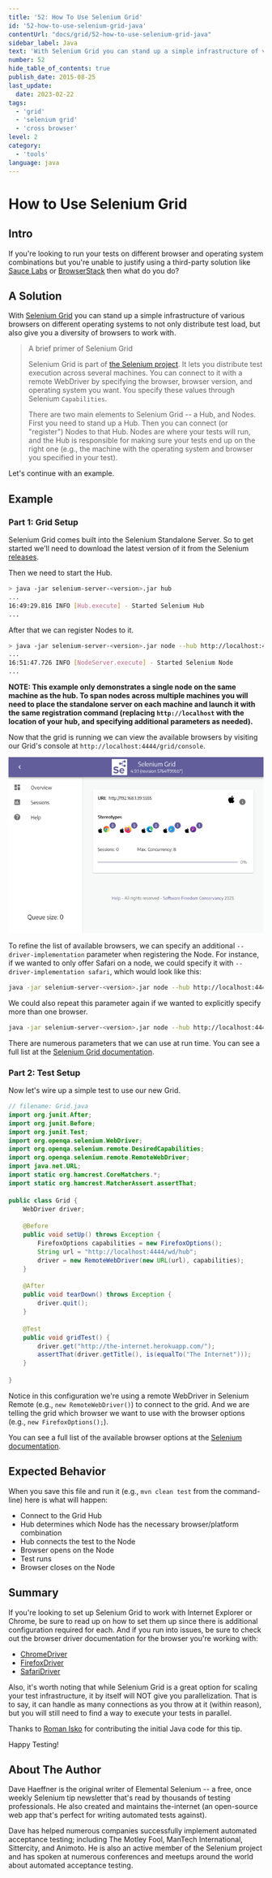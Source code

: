 ```yaml
---
title: '52: How To Use Selenium Grid'
id: '52-how-to-use-selenium-grid-java'
contentUrl: "docs/grid/52-how-to-use-selenium-grid-java"
sidebar_label: Java
text: 'With Selenium Grid you can stand up a simple infrastructure of various browsers on different operating systems to not only distribute test load, but also give you a diversity of browsers to work with.'
number: 52
hide_table_of_contents: true
publish_date: 2015-08-25
last_update:
  date: 2023-02-22
tags:
  - 'grid'
  - 'selenium grid'
  - 'cross browser'
level: 2
category:
  - 'tools'
language: java
---
```


# How to Use Selenium Grid

## Intro

If you're looking to run your tests on different browser and operating system combinations but you're unable to justify using 
a third-party solution like [Sauce Labs](https://saucelabs.com/) or [BrowserStack](http://www.browserstack.com/) then what 
do you do?

## A Solution

With [Selenium Grid](https://www.selenium.dev/documentation/grid/) you can stand up a simple infrastructure of various browsers on different operating systems to not only distribute test load, but also give you a diversity of browsers to work with.

>A brief primer of Selenium Grid
>
>Selenium Grid is part of [the Selenium project](https://www.selenium.dev/). It lets you distribute test execution across several machines. You can connect to it with a remote WebDriver by specifying the browser, browser version, and operating system you want. You specify these values through Selenium `Capabilities`.
>
>There are two main elements to Selenium Grid -- a Hub, and Nodes. First you need to stand up a Hub. Then you can connect (or "register") Nodes to that Hub. 
>Nodes are where your tests will run, and the Hub is responsible for making sure your tests end up on the right one (e.g., the machine with the operating 
>system and browser you specified in your test).

Let's continue with an example.

## Example

### Part 1: Grid Setup

Selenium Grid comes built into the Selenium Standalone Server. So to get started we'll need to download the latest version of it from the Selenium 
[releases](https://github.com/SeleniumHQ/selenium/releases).

Then we need to start the Hub.

```sh
> java -jar selenium-server-<version>.jar hub 
...
16:49:29.816 INFO [Hub.execute] - Started Selenium Hub
...
```

After that we can register Nodes to it.

```sh
> java -jar selenium-server-<version>.jar node --hub http://localhost:4444
...
16:51:47.726 INFO [NodeServer.execute] - Started Selenium Node
...
```

__NOTE: This example only demonstrates a single node on the same machine as the hub. To span nodes across multiple machines you will need to place the standalone server on each machine and launch it with the same registration command (replacing `http://localhost` with the location of your hub, and specifying additional parameters as needed).__

Now that the grid is running we can view the available browsers by visiting our Grid's console at `http://localhost:4444/grid/console`.

![Grid Console](./../images/grid-console.png)

To refine the list of available browsers, we can specify an additional `--driver-implementation` parameter when registering the Node. 
For instance, if we wanted to only offer Safari on a node, we could specify it with `--driver-implementation safari`, which would look 
like this:

```sh
java -jar selenium-server-<version>.jar node --hub http://localhost:4444 --driver-implementation safari
```

We could also repeat this parameter again if we wanted to explicitly specify more than one browser.

```sh
java -jar selenium-server-<version>.jar node --hub http://localhost:4444 --driver-implementation safari --driver-implementation chrome
```

There are numerous parameters that we can use at run time. You can see a full list at the 
[Selenium Grid documentation](https://www.selenium.dev/documentation/grid/configuration/cli_options/).

### Part 2: Test Setup

Now let's wire up a simple test to use our new Grid.

```java
// filename: Grid.java
import org.junit.After;
import org.junit.Before;
import org.junit.Test;
import org.openqa.selenium.WebDriver;
import org.openqa.selenium.remote.DesiredCapabilities;
import org.openqa.selenium.remote.RemoteWebDriver;
import java.net.URL;
import static org.hamcrest.CoreMatchers.*;
import static org.hamcrest.MatcherAssert.assertThat;

public class Grid {
    WebDriver driver;

    @Before
    public void setUp() throws Exception {
        FirefoxOptions capabilities = new FirefoxOptions();
        String url = "http://localhost:4444/wd/hub";
        driver = new RemoteWebDriver(new URL(url), capabilities);
    }

    @After
    public void tearDown() throws Exception {
        driver.quit();
    }

    @Test
    public void gridTest() {
        driver.get("http://the-internet.herokuapp.com/");
        assertThat(driver.getTitle(), is(equalTo("The Internet")));
    }

}
```

Notice in this configuration we're using a remote WebDriver in Selenium Remote (e.g., `new RemoteWebDriver()`) to connect to the grid. 
And we are telling the grid which browser we want to use with the browser options (e.g., `new FirefoxOptions();`).

You can see a full list of the available browser options at the [Selenium documentation](https://www.selenium.dev/documentation/webdriver/browsers/).

## Expected Behavior

When you save this file and run it (e.g., `mvn clean test` from the command-line) here is what will happen:

+ Connect to the Grid Hub
+ Hub determines which Node has the necessary browser/platform combination
+ Hub connects the test to the Node
+ Browser opens on the Node
+ Test runs
+ Browser closes on the Node

## Summary

If you're looking to set up Selenium Grid to work with Internet Explorer or Chrome, be sure to read up on how to set them up since there is 
additional configuration required for each. And if you run into issues, be sure to check out the browser driver documentation for the 
browser you're working with:

+ [ChromeDriver](https://chromedriver.chromium.org/)
+ [FirefoxDriver](https://firefox-source-docs.mozilla.org/testing/geckodriver/Support.html)
+ [SafariDriver](https://developer.apple.com/documentation/webkit/about_webdriver_for_safari)

Also, it's worth noting that while Selenium Grid is a great option for scaling your test infrastructure, it by itself will NOT give you 
parallelization. That is to say, it can handle as many connections as you throw at it (within reason), but you will still need to find a 
way to execute your tests in parallel.

Thanks to [Roman Isko](https://github.com/RomanIsko) for contributing the initial Java code for this tip.

Happy Testing!

## About The Author

Dave Haeffner is the original writer of Elemental Selenium -- a free, once weekly Selenium tip newsletter that's read by thousands of 
testing professionals. He also created and maintains the-internet (an open-source web app that's perfect for writing automated tests against).

Dave has helped numerous companies successfully implement automated acceptance testing; including The Motley Fool, ManTech International, 
Sittercity, and Animoto. He is also an active member of the Selenium project and has spoken at numerous conferences and meetups around 
the world about automated acceptance testing.
